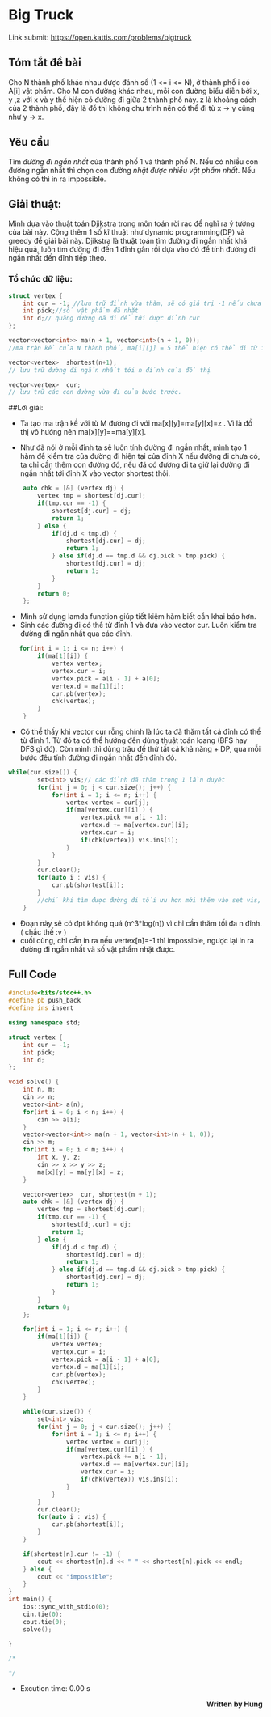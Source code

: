 

# Big Truck

Link submit: https://open.kattis.com/problems/bigtruck


## Tóm tắt đề bài

Cho N thành phố khác nhau được đánh số (1 <= i <= N), ở thành phố i có A[i] vật phẩm. Cho M con đường khác nhau, mỗi con đường biểu diễn bởi x, y ,z với x và y thể hiện có đường đi giữa 2 thành phố này. z là khoảng cách của 2 thành phố, đây là đồ thị không chu trình nên có thể đi từ x -> y cũng như y -> x.

## Yêu cầu

Tìm <i>đường đi ngắn nhất</i> của thành phố 1 và thành phố N. Nếu có nhiều con đường ngắn nhất thì chọn con đường <i>nhặt được nhiều vật phẩm nhất</i>. Nếu không có thì in ra impossible.

## Giải thuật: 

Mình dựa vào thuật toán Djikstra trong môn toán rời rạc để nghĩ ra ý tưởng của bài này. Cộng thêm 1 số kĩ thuật như dynamic programming(DP) và greedy để giải bài này. Djikstra là thuật toán tìm đường đi ngắn nhất khá hiệu quả, luôn tìm đường đi đến 1 đỉnh gần rồi dựa vào đó để tính đường đi ngắn nhất đến đỉnh tiếp theo.


### Tổ chức dữ liệu:

```cpp
struct vertex {
    int cur = -1; //lưu trữ đỉnh vừa thăm, sẽ có giá trị -1 nếu chưa được thăm
    int pick;//số vật phẩm đã nhặt
    int d;// quãng đường đã đi để tới được đỉnh cur
};
```

```cpp
vector<vector<int>> ma(n + 1, vector<int>(n + 1, 0));
//ma trận kề của N thành phố, ma[i][j] = 5 thể hiện có thể đi từ i đến j với quãng đường là 5
```

```cpp
vector<vertex>  shortest(n+1);
// lưu trữ đường đi ngắn nhất tới n đỉnh của đồ thị
```
```cpp
vector<vertex>  cur;
// lưu trữ các con đường vừa đi của bước trước.
```


 ##Lời giải:

- Ta tạo ma trận kề với từ M đường đi với ma[x][y]=ma[y][x]=z . Vì là đồ thị vô hướng nên ma[x][y]==ma[y][x].

- Như đã nói ở mỗi đỉnh ta sẽ luôn tính đường đi ngắn nhất, mình tạo 1 hàm để kiểm tra của đường đi hiện tại của đỉnh X nếu đường đi chưa có, ta chỉ cần thêm con đường đó, nếu đã có đường đi ta giữ lại đường đi ngắn nhất tới đỉnh X vào vector shortest thôi.

```cpp
    auto chk = [&] (vertex dj) {
        vertex tmp = shortest[dj.cur];
        if(tmp.cur == -1) {
            shortest[dj.cur] = dj;
            return 1;
        } else {
            if(dj.d < tmp.d) {
                shortest[dj.cur] = dj;
                return 1;
            } else if(dj.d == tmp.d && dj.pick > tmp.pick) {
                shortest[dj.cur] = dj;
                return 1;
            }
        }
        return 0;
    };
```
- Mình sử dụng lamda function giúp tiết kiệm hàm biết cần khai báo hơn.
- Sinh các đường đi có thể từ đỉnh 1 và đưa vào vector cur. Luôn kiểm tra đường đi ngắn nhất qua các đỉnh.
```cpp
   for(int i = 1; i <= n; i++) {
        if(ma[1][i]) {
            vertex vertex;
            vertex.cur = i;
            vertex.pick = a[i - 1] + a[0];
            vertex.d = ma[1][i];
            cur.pb(vertex);
            chk(vertex);
        }
    }
```

- Có thể thấy khi vector cur rỗng chính là lúc ta đã thăm tất cả đỉnh có thể từ đỉnh 1. Từ đó ta có thể hướng đến dùng thuật toán loang (BFS hay DFS gì đó). Còn mình thì dùng trâu để thử tất cả khả năng + DP, qua mỗi bước đêu tính đường đi ngắn nhất đến đỉnh đó.

```cpp
while(cur.size()) {
        set<int> vis;// các đỉnh đã thăm trong 1 lần duyệt
        for(int j = 0; j < cur.size(); j++) {
            for(int i = 1; i <= n; i++) {
                vertex vertex = cur[j];
                if(ma[vertex.cur][i] ) {
                    vertex.pick += a[i - 1];
                    vertex.d += ma[vertex.cur][i];
                    vertex.cur = i;
                    if(chk(vertex)) vis.ins(i);
                }
            }
        }
        cur.clear();
        for(auto i : vis) {
            cur.pb(shortest[i]);
        }
        //chỉ khi tìm được đường đi tối ưu hơn mới thêm vào set vis, sẽ đến lúc đã loang hết trường hợp và done
    }
```
- Đoạn này sẽ có đpt không quá (n^3*log(n)) vì chỉ cần thăm tối đa n đỉnh.( chắc thế :v )
- cuối cùng, chỉ cần in ra nếu vertex[n]=-1 thì impossible, ngược lại in ra đường đi ngắn nhất và số vật phẩm nhặt được.
## Full Code
```cpp
#include<bits/stdc++.h>
#define pb push_back
#define ins insert

using namespace std;

struct vertex {
    int cur = -1;
    int pick;
    int d;
};

void solve() {
    int n, m;
    cin >> n;
    vector<int> a(n);
    for(int i = 0; i < n; i++) {
        cin >> a[i];
    }
    vector<vector<int>> ma(n + 1, vector<int>(n + 1, 0));
    cin >> m;
    for(int i = 0; i < m; i++) {
        int x, y, z;
        cin >> x >> y >> z;
        ma[x][y] = ma[y][x] = z;
    }

    vector<vertex>  cur, shortest(n + 1);
    auto chk = [&] (vertex dj) {
        vertex tmp = shortest[dj.cur];
        if(tmp.cur == -1) {
            shortest[dj.cur] = dj;
            return 1;
        } else {
            if(dj.d < tmp.d) {
                shortest[dj.cur] = dj;
                return 1;
            } else if(dj.d == tmp.d && dj.pick > tmp.pick) {
                shortest[dj.cur] = dj;
                return 1;
            }
        }
        return 0;
    };

    for(int i = 1; i <= n; i++) {
        if(ma[1][i]) {
            vertex vertex;
            vertex.cur = i;
            vertex.pick = a[i - 1] + a[0];
            vertex.d = ma[1][i];
            cur.pb(vertex);
            chk(vertex);
        }
    }

    while(cur.size()) {
        set<int> vis;
        for(int j = 0; j < cur.size(); j++) {
            for(int i = 1; i <= n; i++) {
                vertex vertex = cur[j];
                if(ma[vertex.cur][i] ) {
                    vertex.pick += a[i - 1];
                    vertex.d += ma[vertex.cur][i];
                    vertex.cur = i;
                    if(chk(vertex)) vis.ins(i);
                }
            }
        }
        cur.clear();
        for(auto i : vis) {
            cur.pb(shortest[i]);
        }
    }

    if(shortest[n].cur != -1) {
        cout << shortest[n].d << " " << shortest[n].pick << endl;
    } else {
        cout << "impossible";
    }
}
int main() {
    ios::sync_with_stdio(0);
    cin.tie(0);
    cout.tie(0);
    solve();

}

/*

*/
```

- Excution time: 0.00 s

<div dir="rtl">
<b>Written by Hung</b>
</div>
